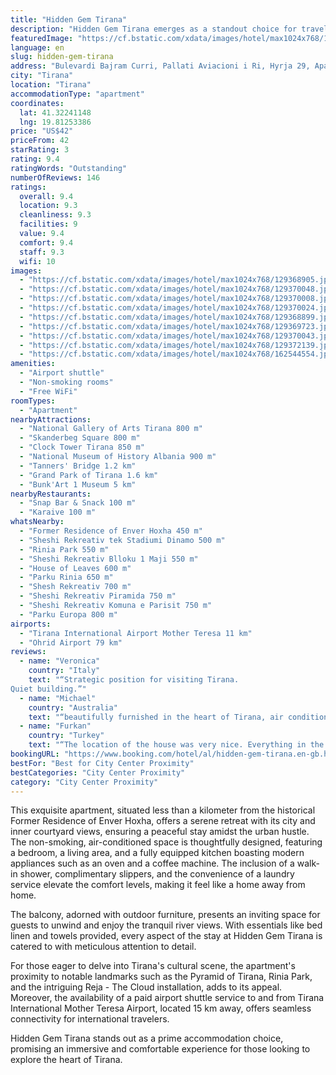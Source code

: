 ```yaml
---
title: "Hidden Gem Tirana"
description: "Hidden Gem Tirana emerges as a standout choice for travelers seeking a blend of comfort and convenience in Albania's vibrant capital."
featuredImage: "https://cf.bstatic.com/xdata/images/hotel/max1024x768/129368905.jpg?k=891d57693433ddcc373b40c8c6b677389b5fa4d39f8e08b3418e8547217282df&o=&hp=1"
language: en
slug: hidden-gem-tirana
address: "Bulevardi Bajram Curri, Pallati Aviacioni i Ri, Hyrja 29, Apartamenti 8, 1019 Tirana, Albania"
city: "Tirana"
location: "Tirana"
accommodationType: "apartment"
coordinates:
  lat: 41.32241148
  lng: 19.81253386
price: "US$42"
priceFrom: 42
starRating: 3
rating: 9.4
ratingWords: "Outstanding"
numberOfReviews: 146
ratings:
  overall: 9.4
  location: 9.3
  cleanliness: 9.3
  facilities: 9
  value: 9.4
  comfort: 9.4
  staff: 9.3
  wifi: 10
images:
  - "https://cf.bstatic.com/xdata/images/hotel/max1024x768/129368905.jpg?k=891d57693433ddcc373b40c8c6b677389b5fa4d39f8e08b3418e8547217282df&o=&hp=1"
  - "https://cf.bstatic.com/xdata/images/hotel/max1024x768/129370048.jpg?k=753975b8a4a78ce79050880ecae4b12caa7aaa6f8ecda1a39fa85af98ddc6dd8&o=&hp=1"
  - "https://cf.bstatic.com/xdata/images/hotel/max1024x768/129370008.jpg?k=bb791f3f51dbed14b88f26a2bb9aacf97835502d40bf277261b8618ba7bbbb31&o=&hp=1"
  - "https://cf.bstatic.com/xdata/images/hotel/max1024x768/129370024.jpg?k=94b2080b28bb2224875cbd3b8d38b8db0cf5f19d37db266b28e370692fc56f90&o=&hp=1"
  - "https://cf.bstatic.com/xdata/images/hotel/max1024x768/129368899.jpg?k=ab6c1a45da42c721f87730d812147dcc9029129d151219ee549529f7030df463&o=&hp=1"
  - "https://cf.bstatic.com/xdata/images/hotel/max1024x768/129369723.jpg?k=94d2e25fb0e3ac2408da9d0c4c7b9071fa864cfabb97b21bfc94d554207033c9&o=&hp=1"
  - "https://cf.bstatic.com/xdata/images/hotel/max1024x768/129370043.jpg?k=c35cd6b4722321513351201237e377c269cb688c1e2f93b544d12cdc269f6d84&o=&hp=1"
  - "https://cf.bstatic.com/xdata/images/hotel/max1024x768/129372139.jpg?k=afb2980cac739ab338339039697ce6470dd9570fb3ff7abe893e7a4eba85ea4d&o=&hp=1"
  - "https://cf.bstatic.com/xdata/images/hotel/max1024x768/162544554.jpg?k=19ba4c45589202f69d43a2726151f48feb7cd80044f00c8f69b4355bb77c6b99&o=&hp=1"
amenities:
  - "Airport shuttle"
  - "Non-smoking rooms"
  - "Free WiFi"
roomTypes:
  - "Apartment"
nearbyAttractions:
  - "National Gallery of Arts Tirana 800 m"
  - "Skanderbeg Square 800 m"
  - "Clock Tower Tirana 850 m"
  - "National Museum of History Albania 900 m"
  - "Tanners' Bridge 1.2 km"
  - "Grand Park of Tirana 1.6 km"
  - "Bunk'Art 1 Museum 5 km"
nearbyRestaurants:
  - "Snap Bar & Snack 100 m"
  - "Karaive 100 m"
whatsNearby:
  - "Former Residence of Enver Hoxha 450 m"
  - "Sheshi Rekreativ tek Stadiumi Dinamo 500 m"
  - "Rinia Park 550 m"
  - "Sheshi Rekreativ Blloku 1 Maji 550 m"
  - "House of Leaves 600 m"
  - "Parku Rinia 650 m"
  - "Shesh Rekreativ 700 m"
  - "Sheshi Rekreativ Piramida 750 m"
  - "Sheshi Rekreativ Komuna e Parisit 750 m"
  - "Parku Europa 800 m"
airports:
  - "Tirana International Airport Mother Teresa 11 km"
  - "Ohrid Airport 79 km"
reviews:
  - name: "Veronica"
    country: "Italy"
    text: "“Strategic position for visiting Tirana.
Quiet building.”"
  - name: "Michael"
    country: "Australia"
    text: "“beautifully furnished in the heart of Tirana, air conditioning a fantastic thing for our trip in summer. host is excellent and communication good”"
  - name: "Furkan"
    country: "Turkey"
    text: "“The location of the house was very nice. Everything in the house was available and very clean. We really liked the decoration of the house. It was a nice experience.”"
bookingURL: "https://www.booking.com/hotel/al/hidden-gem-tirana.en-gb.html?aid=8035640"
bestFor: "Best for City Center Proximity"
bestCategories: "City Center Proximity"
category: "City Center Proximity"
---
```


This exquisite apartment, situated less than a kilometer from the historical Former Residence of Enver Hoxha, offers a serene retreat with its city and inner courtyard views, ensuring a peaceful stay amidst the urban hustle. The non-smoking, air-conditioned space is thoughtfully designed, featuring a bedroom, a living area, and a fully equipped kitchen boasting modern appliances such as an oven and a coffee machine. The inclusion of a walk-in shower, complimentary slippers, and the convenience of a laundry service elevate the comfort levels, making it feel like a home away from home.

The balcony, adorned with outdoor furniture, presents an inviting space for guests to unwind and enjoy the tranquil river views. With essentials like bed linen and towels provided, every aspect of the stay at Hidden Gem Tirana is catered to with meticulous attention to detail.

For those eager to delve into Tirana's cultural scene, the apartment's proximity to notable landmarks such as the Pyramid of Tirana, Rinia Park, and the intriguing Reja - The Cloud installation, adds to its appeal. Moreover, the availability of a paid airport shuttle service to and from Tirana International Mother Teresa Airport, located 15 km away, offers seamless connectivity for international travelers.

Hidden Gem Tirana stands out as a prime accommodation choice, promising an immersive and comfortable experience for those looking to explore the heart of Tirana.